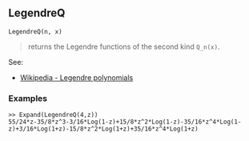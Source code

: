 ## LegendreQ

```
LegendreQ(n, x)
```

> returns the Legendre functions of the second kind `Q_n(x)`.
 
See:  
* [Wikipedia - Legendre polynomials](https://en.wikipedia.org/wiki/Legendre_polynomials)

### Examples
```   
>> Expand(LegendreQ(4,z))   
55/24*z-35/8*z^3-3/16*Log(1-z)+15/8*z^2*Log(1-z)-35/16*z^4*Log(1-z)+3/16*Log(1+z)-15/8*z^2*Log(1+z)+35/16*z^4*Log(1+z)
```
    
    
    
    
    
    
    